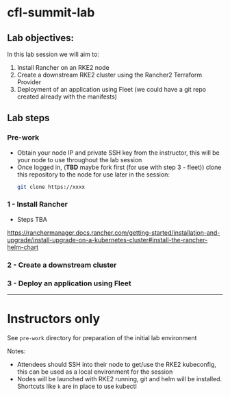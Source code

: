 # cfl-summit-lab

## Lab objectives:

In this lab session we will aim to: 

1. Install Rancher on an RKE2 node
3. Create a downstream RKE2 cluster using the Rancher2 Terraform Provider
4. Deployment of an application using Fleet (we could have a git repo created already with the manifests)

## Lab steps

### Pre-work

- Obtain your node IP and private SSH key from the instructor, this will be your node to use throughout the lab session
- Once logged in, (**TBD** maybe fork first (for use with step 3 - fleet)) clone this repository to the node for use later in the session:
  ```bash
  git clone https://xxxx
  ```

### 1 - Install Rancher

- Steps TBA

https://ranchermanager.docs.rancher.com/getting-started/installation-and-upgrade/install-upgrade-on-a-kubernetes-cluster#install-the-rancher-helm-chart

### 2 - Create a downstream cluster

### 3 - Deploy an application using Fleet

---

# Instructors only

See `pre-work` directory for preparation of the initial lab environment

Notes:
  - Attendees should SSH into their node to get/use the RKE2 kubeconfig, this can be used as a local environment for the session
  - Nodes will be launched with RKE2 running, git and helm will be installed. Shortcuts like `k` are in place to use kubectl